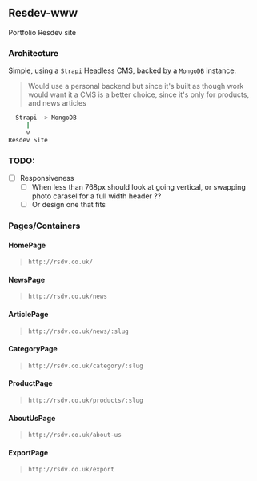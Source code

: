 ## Resdev-www

Portfolio Resdev site

### Architecture

Simple, using a `Strapi` Headless CMS, backed by a `MongoDB` instance.

> Would use a personal backend but since it's built as though work would want it
> a CMS is a better choice, since it's only for products, and news articles

```bash
  Strapi -> MongoDB
     |
     v
Resdev Site
```

### TODO:

 - [ ] Responsiveness
    - [ ] When less than 768px should look at going vertical, or swapping photo carasel for a full width
    header ??
    - [ ] Or design one that fits

### Pages/Containers

#### HomePage

> `http://rsdv.co.uk/`

#### NewsPage

> `http://rsdv.co.uk/news`

#### ArticlePage

> `http://rsdv.co.uk/news/:slug`

#### CategoryPage

> `http://rsdv.co.uk/category/:slug`

#### ProductPage

> `http://rsdv.co.uk/products/:slug`

#### AboutUsPage

> `http://rsdv.co.uk/about-us`

#### ExportPage

> `http://rsdv.co.uk/export`
